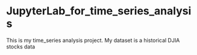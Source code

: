 # JupyterLab_for_time_series_analysis
This is my time_series analysis project. My dataset is a historical DJIA stocks data
